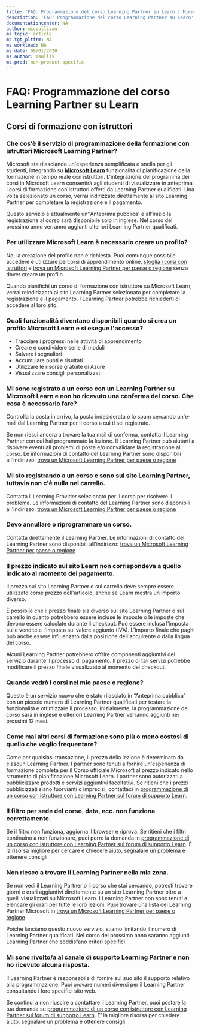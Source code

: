 ```yaml
---
title: 'FAQ: Programmazione del corso Learning Partner su Learn | Microsoft Docs'
description: 'FAQ: Programmazione del corso Learning Partner su Learn'
documentationcenter: NA 
author: micsullivan
ms.topic: article
ms.tgt_pltfrm: NA
ms.workload: NA
ms.date: 09/01/2020
ms.author: msulliv
ms.prod: non-product-specific
---
```

# FAQ: Programmazione del corso Learning Partner su Learn

## Corsi di formazione con istruttori

### Che cos'è il servizio di programmazione della formazione con istruttori Microsoft Learning Partner?

Microsoft sta rilasciando un'esperienza semplificata e snella per gli studenti, integrando su [**Microsoft Learn**](/learn) funzionalità di pianificazione della formazione in tempo reale con istruttori. L'integrazione del programma dei corsi in Microsoft Learn consentirà agli studenti di visualizzare in anteprima i corsi di formazione con istruttori offerti da Learning Partner qualificati. Una volta selezionato un corso, verrai indirizzato direttamente al sito Learning Partner per completare la registrazione e il pagamento.

Questo servizio è attualmente un’'Anteprima pubblica' e all’inizio la registrazione al corso sarà disponibile solo in inglese. Nel corso del prossimo anno verranno aggiunti ulteriori Learning Partner qualificati. 

### Per utilizzare Microsoft Learn è necessario creare un profilo?

No, la creazione del profilo non è richiesta. Puoi comunque possibile accedere e utilizzare percorsi di apprendimento online, [sfoglia i corsi con istruttori](/learn/certifications/courses/browse/) e [trova un Microsoft Learning Partner per paese o regione](/learn/certifications/partners#find-a-microsoft-learning-partner-by-country) senza dover creare un profilo.

Quando pianifichi un corso di formazione con istruttore su Microsoft Learn, verrai reindirizzato al sito Learning Partner selezionato per completare la registrazione e il pagamento. I Learning Partner potrebbe richiederti di accedere al loro sito. 

### Quali funzionalità diventano disponibili quando si crea un profilo Microsoft Learn e si esegue l'accesso?

- Tracciare i progressi nelle attività di apprendimento 
- Creare e condividere serie di moduli 
- Salvare i segnalibri 
- Accumulare punti e risultati 
- Utilizzare le risorse gratuite di Azure 
- Visualizzare consigli personalizzati 

### Mi sono registrato a un corso con un Learning Partner su Microsoft Learn e non ho ricevuto una conferma del corso. Che cosa è necessario fare? 

Controlla la posta in arrivo, la posta indesiderata o lo spam cercando un'e-mail dal Learning Partner per il corso a cui ti sei registrato.  

Se non riesci ancora a trovare la tua mail di conferma, contatta il Learning Partner con cui hai programmato la lezione. Il Learning Partner può aiutarti a risolvere eventuali problemi di posta e/o convalidare la registrazione al corso. Le informazioni di contatto del Learning Partner sono disponibili all'indirizzo: [trova un Microsoft Learning Partner per paese o regione](/learn/certifications/partners#find-a-microsoft-learning-partner-by-country)

### Mi sto registrando a un corso e sono sul sito Learning Partner, tuttavia non c'è nulla nel carrello.   

Contatta il Learning Provider selezionato per il corso per risolvere il problema. Le informazioni di contatto del Learning Partner sono disponibili all'indirizzo: [trova un Microsoft Learning Partner per paese o regione](/learn/certifications/partners#find-a-microsoft-learning-partner-by-country)

### Devo annullare o riprogrammare un corso.   

Contatta direttamente il Learning Partner. Le informazioni di contatto del Learning Partner sono disponibili all'indirizzo: [trova un Microsoft Learning Partner per paese o regione](/learn/certifications/partners#find-a-microsoft-learning-partner-by-country)

### Il prezzo indicato sul sito Learn non corrispondeva a quello indicato al momento del pagamento. 

Il prezzo sul sito Learning Partner o sul carrello deve sempre essere utilizzato come prezzo dell'articolo, anche se Learn mostra un importo diverso.  

È possibile che il prezzo finale sia diverso sul sito Learning Partner o sul carrello in quanto potrebbero essere incluse le imposte o le imposte che devono essere calcolate durante il checkout. Può essere inclusa l'imposta sulle vendite e l'imposta sul valore aggiunto (IVA). L'importo finale che paghi può anche essere influenzato dalla posizione dell'acquirente o dalla lingua del corso.  

Alcuni Learning Partner potrebbero offrire componenti aggiuntivi del servizio durante il processo di pagamento. Il prezzo di tali servizi potrebbe modificare il prezzo finale visualizzato al momento del checkout.   

### Quando vedrò i corsi nel mio paese o regione?  

Questo è un servizio nuovo che è stato rilasciato in “Anteprima pubblica" con un piccolo numero di Learning Partner qualificati per testare la funzionalità e ottimizzare il processo. Inizialmente, la programmazione del corso sarà in inglese e ulteriori Learning Partner verranno aggiunti nei prossimi 12 mesi. 

### Come mai altri corsi di formazione sono più o meno costosi di quello che voglio frequentare? 

Come per qualsiasi transazione, il prezzo della lezione è determinato da ciascun Learning Partner. I partner sono tenuti a fornire un'esperienza di formazione completa per il Corso ufficiale Microsoft al prezzo indicato nello strumento di pianificazione Microsoft Learn. I partner sono autorizzati a pubblicizzare prodotti e servizi aggiuntivi facoltativi. Se ritieni che i prezzi pubblicizzati siano fuorvianti o imprecisi, contattaci in [programmazione di un corso con istruttore con Learning Partner sul forum di supporto Learn](https://trainingsupport.microsoft.com/iltvilt/forum). 

### Il filtro per sede del corso, data, ecc. non funziona correttamente. 

Se il filtro non funziona, aggiorna il browser e riprova. Se ritieni che i filtri continuino a non funzionare, puoi porre la domanda in [programmazione di un corso con istruttore con Learning Partner sul forum di supporto Learn](https://trainingsupport.microsoft.com/iltvilt/forum). È la risorsa migliore per cercare e chiedere aiuto, segnalare un problema e ottenere consigli.    
 
### Non riesco a trovare il Learning Partner nella mia zona. 

Se non vedi il Learning Partner o il corso che stai cercando, potresti trovare giorni e orari aggiuntivi direttamente su un sito Learning Partner oltre a quelli visualizzati su Microsoft Learn.  I Learning Partner non sono tenuti a elencare gli orari per tutte le loro lezioni. Puoi trovare una lista dei Learning Partner Microsoft in [trova un Microsoft Learning Partner per paese o regione](/learn/certifications/partners#find-a-microsoft-learning-partner-by-country). 

Poiché lanciamo questo nuovo servizio, stiamo limitando il numero di Learning Partner qualificati. Nel corso del prossimo anno saranno aggiunti Learning Partner che soddisfano criteri specifici.   

### Mi sono rivolto/a al canale di supporto Learning Partner e non ho ricevuto alcuna risposta.  

Il Learning Partner è responsabile di fornire sul suo sito il supporto relativo alla programmazione. Puoi provare numeri diversi per il Learning Partner consultando i loro specifici sito web.   

Se continui a non riuscire a contattare il Learning Partner, puoi postare la tua domanda su [programmazione di un corso con istruttore con Learning Partner sul forum di supporto Learn](https://trainingsupport.microsoft.com/iltvilt/forum). E’ la migliore risorsa per chiedere aiuto, segnalare un problema e ottenere consigli. 



